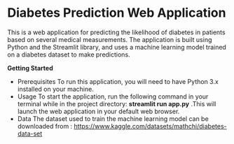 # Diabetes Prediction Web Application
This is a web application for predicting the likelihood of diabetes in patients based on several medical measurements. The application is built using Python and the Streamlit library, and uses a machine learning model trained on a diabetes dataset to make predictions.

**Getting Started**

- Prerequisites
To run this application, you will need to have Python 3.x installed on your machine.
- Usage
To start the application, run the following command in your terminal while in the project directory: **streamlit run app.py** .This will launch the web application in your default web browser.
- Data
The dataset used to train the machine learning model can be downloaded from : https://www.kaggle.com/datasets/mathchi/diabetes-data-set

